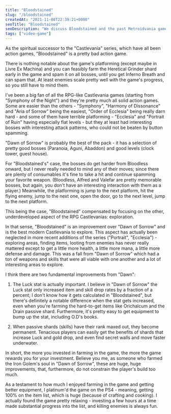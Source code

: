 ```yaml
---
title: "Bloodstained"
slug: "/bloodstained"
createdAt: "2021-11-08T22:39:21+0000"
seoTitle: "Bloodstained"
seoDescription: "We discuss Bloodstained and the past Metroidvania games."
tags: ["video-game"]
---
```


As the spiritual successor to the "Castlevania" series, which have all been action games, "Bloodstained" is a pretty bad action game.

There is nothing notable about the game's platforming (except maybe in Livre Ex Machina) and you can feasibly farm the Heretical Grinder shard early in the game and spam it on all bosses, until you get Inferno Breath and can spam that. At least enemies scale pretty well with the game's progress, so you still have to mind them.

I've been a big fan of all the RPG-like Castlevania games (starting from "Symphony of the Night") and they're pretty much all solid action games. Some are easier than the others - "Symphony", "Harmony of Dissonance" and "Aria of Sorrow" being the easiest, "Order of Ecclesia" being really darn hard - and some of them have terrible platforming - "Ecclesia" and "Portrait of Ruin" having especially flat levels - but they at least had interesting bosses with interesting attack patterns, who could not be beaten by button spamming.

"Dawn of Sorrow" is probably the best of the pack - it has a selection of pretty good bosses (Paranoia, Aguni, Abaddon) and good levels (clock tower, guest house).

For "Bloodstained's" case, the bosses do get harder from Bloodless onward, but I never really needed to mind any of their moves; since there are plenty of consumables it's fine to take a hit and continue spamming your favorite weapon. (Bloodless, Alfred and Valefar are pretty memorable bosses, but again, you don't have an interesting interaction with them as a player.) Meanwhile, the platforming is jump to the next platform, hit the flying enemy, jump to the next one, open the door, go to the next level, jump to the next platform.

This being the case, "Bloodstained" compensated by focusing on the other, underdeveloped aspect of the RPG Castlevanias: exploration.

In that sense, "Bloodstained" is an improvement over "Dawn of Sorrow" and is the best modern Castlevania to explore. This aspect has actually been neglected in more recent additions of the series ("Portrait", "Ecclesia") - exploring areas, finding items, looting from enemies has never really mattered except to get a little more health, a little more mana, a little more defense and damage. This was a fall from "Dawn of Sorrow" which had a ton of weapons and skills that were all viable with one another and a lot of interesting areas to explore.

I think there are two fundamental improvements from "Dawn":

1. The Luck stat is actually important. I believe in "Dawn of Sorrow" the Luck stat only increased item and skill drop rates by a fraction of a percent; I don't know how it gets calculated in "Bloodstained", but there's definitely a notable difference when the stat gets increased, even when you're farming the hard-to-get items like Orichalcum and the Drain passive shard. Furthermore, it's pretty easy to get equipment to bump up the stat, including O.D's books.

2. When passive shards (skills) have their rank maxed out, they become permanent. Tenacious players can easily get the benefits of shards that increase Luck and gold drop, and even find secret walls and move faster underwater.

In short, the more you invested in farming in the game, the more the game rewards you for your investment. Believe you me, as someone who farmed the Iron Golem's soul in "Dawn of Sorrow", these are huge, huge improvements, that, furthermore, do not constrain the player's build too much.

As a testament to how much I enjoyed farming in the game and getting better equipment, I platinum'd the game on the PS4 - meaning, getting 100% on the item list, which is huge (because of crafting and cooking). I actually found the game pretty relaxing - investing a few hours at a time made substantial progress into the list, and killing enemies is always fun.
